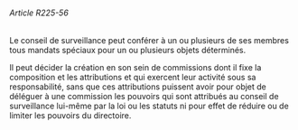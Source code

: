 ###### Article R225-56

Le conseil de surveillance peut conférer à un ou plusieurs de ses membres tous mandats spéciaux pour un ou plusieurs objets déterminés.

Il peut décider la création en son sein de commissions dont il fixe la composition et les attributions et qui exercent leur activité sous sa responsabilité, sans que ces attributions puissent avoir pour objet de déléguer à une commission les pouvoirs qui sont attribués au conseil de surveillance lui-même par la loi ou les statuts ni pour effet de réduire ou de limiter les pouvoirs du directoire.

